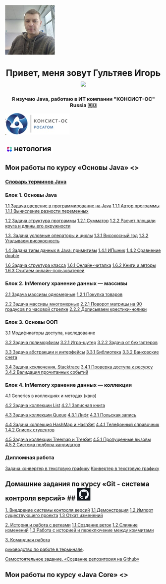 
<img src="./img/photo.jpg" alt="альтернативный текст">


<h1 align="center">Привет, меня зовут Гультяев Игорь</a> 
<img src="https://github.com/blackcater/blackcater/raw/main/images/Hi.gif" height="32"/></h1>
<h3 align="center">Я изучаю Java, работаю в ИТ компании "КОНСИСТ-ОС" Russia 🇷🇺</h3> <img src="./img/лого.jpg" alt="Консист">

## <img src="./img/netology.jpg" alt="Нетология">



## Мои работы по курсу «Основы Java» <>

### [Словарь терминов Java](https://github.com/netology-code/java-homeworks/blob/master/java_glossary.md)

### Блок 1. Основы Java


[1.1 	Задача введение в программирование на Java](https://github.com/IgorGultyaev/java-homeworks/tree/master/introduction)
[1.1.1 Автор программы](https://replit.com/@IgorGul1/NetologyJavaTasks11#Main.java)
[1.1.1 Вычисление разности переменных](https://replit.com/@IgorGul1/NetologyJavaTasks12#Main.java)

[1.2	Задача структура программы](https://github.com/IgorGultyaev/java-homeworks/tree/master/program-structure)
[1.2.1 Сумматор](https://replit.com/@IgorGul1/NetologyJavaTasks21#Main.java)
[1.2.2 Расчет площади круга и длины его окружности](https://replit.com/@IgorGul1/NetologyJavaTasks22#Main.java)

[1.3.   Задача условные операторы и циклы](https://github.com/IgorGultyaev/java-homeworks/tree/master/conditional-statements-cycles)
[1.3.1 Високосный год](https://replit.com/@IgorGul1/NetologyJavaTasks131#Main.java)
[1.3.2 Угадываем високосность](https://replit.com/@IgorGul1/NetologyJavaTasks132)

[1.4	Задача типы данных в Java: примитивы](https://github.com/IgorGultyaev/java-homeworks/tree/master/primitive-types)
[1.4.1 ИПшник](https://replit.com/@IgorGul1/NrtologyJavaTasks141#Main.java)
[1.4.2 Сравнение double](https://replit.com/@IgorGul1/NrtologyJavaTasks142)

[1.6	Задача структура класса](https://github.com/IgorGultyaev/java-homeworks/tree/master/class-structure)
[1.6.1 Онлайн-читалка](https://replit.com/@IgorGul1/main161#Main.java)
[1.6.2 Книги и авторы](https://replit.com/@IgorGul1/main162#Main.java)
[1.6.3 Считаем онлайн-пользователей](https://replit.com/@IgorGul1/main163#Main.java)

### Блок 2. InMemory хранение данных — массивы

[2.1	Задача массивы одномерные](https://github.com/IgorGultyaev/java-homeworks/tree/master/one-dimensional-array)
[1.2.1 Покупка товаров](https://replit.com/@IgorGul1/NetologyJavaTasks211)

[2.2	Задача массивы многомерные](https://github.com/IgorGultyaev/java-homeworks/tree/master/multidimensional-array)
[2.2.1 Поворот матрицы на 90 градусов по часовой стрелке](https://github.com/IgorGultyaev/netologyTasks-2-2-1)
[2.2.2 Дописываем крестики-нолики](https://github.com/IgorGultyaev/netologyTasks-2-2-2)

### Блок 3. Основы ООП

3.1	Модификаторы доступа, наследование	

[3.2	Задача полиморфизм](https://github.com/IgorGultyaev/java-homeworks/tree/master/polymorphism)
[3.2.1 Игра-шутер](https://github.com/IgorGultyaev/polymorphisn-weapons)
[3.2.2 Задача от бухгалтеров](https://github.com/IgorGultyaev/polymorphism-netology-3-2-2)

[3.3	Задача абстракции и интерфейсы](https://github.com/IgorGultyaev/java-homeworks/tree/master/abstractions-interfaces)
[3.3.1 Библиотека](https://github.com/IgorGultyaev/Library)
[3.3.2 Банковские счета](https://github.com/IgorGultyaev/BankAccounts)

[3.4	Задача ксключения, Stacktrace](https://github.com/IgorGultyaev/java-homeworks/tree/master/exceptions)
[3.4.1 Проверка доступа к ресурсу](https://github.com/IgorGultyaev/CheckingAccess)
[3.4.2 Валидация прочитанных событий](https://github.com/IgorGultyaev/EventValidation)

### Блок 4. InMemory хранение данных — коллекции

4.1 Generics в коллекциях и методах (квиз)

[4.2	Задача коллекции List](https://github.com/IgorGultyaev/java-homeworks/tree/master/list)
[4.2.1 Записная книга](https://github.com/IgorGultyaev/Notebook)

[4.3	Задача коллекции Queue](https://github.com/IgorGultyaev/java-homeworks/tree/5.1/queue)
[4.3.1 Лифт](https://github.com/IgorGultyaev/Elevator)
[4.3.1 Польская запись](https://github.com/IgorGultyaev/PolishNotation)

[4.4	Задача коллекция HashMap и HashSet](https://github.com/IgorGultyaev/java-homeworks/tree/master/hash-collections)
[4.4.1 Телефонный справочник](https://github.com/IgorGultyaev/PhoneBook)
[1.4.2 Список студентов](https://github.com/IgorGultyaev/StudentsList)

[4.5	Задача коллекции Treemap и TreeSet](https://github.com/IgorGultyaev/java-homeworks/tree/master/tree-collections)
[4.5.1 Пропущенные вызовы](https://github.com/IgorGultyaev/MS)
[4.5.2 Система подбора кандидатов](https://github.com/IgorGultyaev/HumanResourcesRecruiting)

### Дипломная работа
[Задача конвертер в текстовую графику](https://github.com/IgorGultyaev/java-diplom)
[Конвертер в текстовую графику](https://github.com/IgorGultyaev/java-diplom)

## Домашние задания по курсу «Git - система контроля версий» ## <img src="./img/git.jpg" alt="Git">

[1.		Внедрение системы контроля версий](https://github.com/IgorGultyaev/git-homeworks/tree/master/introduction)
[1.1 Демонстрация](https://github.com/IgorGultyaev/NeuroStartUp)
[1.2 Импорт существующего проекта](https://github.com/IgorGultyaev/NeuroStartUp)
[1.3 Откат изменений](https://github.com/IgorGultyaev/NeuroStartUpRevent)

[2.		История и работа с ветками](https://github.com/IgorGultyaev/git-homeworks/tree/master/branch)
[1.1 Создание веток](https://github.com/IgorGultyaev/NeuroStartUpBranch)
[1.2 Слияние изменений](https://github.com/IgorGultyaev/NeuroStartUp2)
[1.3 Работа с историей и переключение между коммитами]()


[3.		Командная работа](https://github.com/IgorGultyaev/git-homeworks/tree/master/remote)

[руководство по работе в терминале](https://github.com/netology-code/guides/blob/master/git-terminal/git-terminal.md).

[Самостоятельное задание. «Создание репозитория на Github»](https://github.com/IgorGultyaev/Resume#readme)

## Мои работы по курсу «Java Core» <> 




